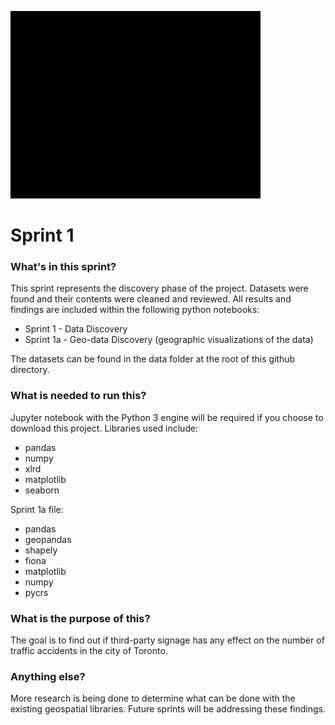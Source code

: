 ![Logo of the project](https://github.com/SgtAngle/CSDA-1050F18S1/blob/master/ShawnMills-304420/spint%201/Title.gif)
# Sprint 1

### What's in this sprint?
This sprint represents the discovery phase of the project.  Datasets were found and their contents were cleaned and reviewed.  All results and findings are included within the following python notebooks:

* Sprint 1 - Data Discovery
* Sprint 1a - Geo-data Discovery (geographic visualizations of the data)


The datasets can be found in the data folder at the root of this github directory.

### What is needed to run this?
Jupyter notebook with the Python 3 engine will be required if you choose to download this project.  Libraries used include:
* pandas
* numpy
* xlrd
* matplotlib
* seaborn

Sprint 1a file:
* pandas
* geopandas
* shapely
* fiona
* matplotlib
* numpy
* pycrs

### What is the purpose of this?
The goal is to find out if third-party signage has any effect on the number of traffic accidents in the city of Toronto.

### Anything else?
More research is being done to determine what can be done with the existing geospatial libraries.  Future sprints will be addressing these findings.